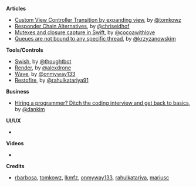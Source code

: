 
**Articles**

* [Custom View Controller Transition by expanding view](http://szulctomasz.com/2016/05/14/ios-custom-view-controller-transtion-by-expanding-view.html), by [@tomkowz](https://twitter.com/tomkowz)
* [Responder Chain Alternatives](http://chris.eidhof.nl/post/responder-chain-alternative/), by [@chriseidhof](https://twitter.com/chriseidhof)
* [Mutexes and closure capture in Swift](http://www.cocoawithlove.com/blog/2016/06/02/threads-and-mutexes.html), by [@cocoawithlove](https://twitter.com/cocoawithlove)
* [Queues are not bound to any specific thread](http://blog.krzyzanowskim.com/2016/06/03/queues-are-not-bound-to-any-specific-thread/), by [@krzyzanowskim](https://twitter.com/krzyzanowskim)


**Tools/Controls**

* [Swish](https://github.com/thoughtbot/Swish), by [@thoughtbot](https://twitter.com/thoughtbot)
* [Render](https://github.com/alexdrone/Render), by [@alexdrone](https://twitter.com/alexdrone)
* [Wave](https://github.com/onmyway133/Wave), by [@onmyway133](https://twitter.com/onmyway133)
* [Restofire](https://github.com/Restofire/Restofire), by [@rahulkatariya91](https://twitter.com/rahulkatariya91)

**Business**

* [Hiring a programmer? Ditch the coding interview and get back to basics](https://m.signalvnoise.com/hiring-a-programmer-ditch-the-coding-interview-and-get-back-to-basics-f5c43e369eaf), by [@dankim](https://twitter.com/dankim)

**UI/UX**

*

**Videos**

*

**Credits**

* [rbarbosa](https://github.com/rbarbosa), [tomkowz](https://github.com/tomkowz), [lkmfz](https://github.com/lkmfz), [onmyway133](https://github.com/onmyway133), [rahulkatariya](https://github.com/rahulkatariya), [mariusc](https://github.com/mariusc)
